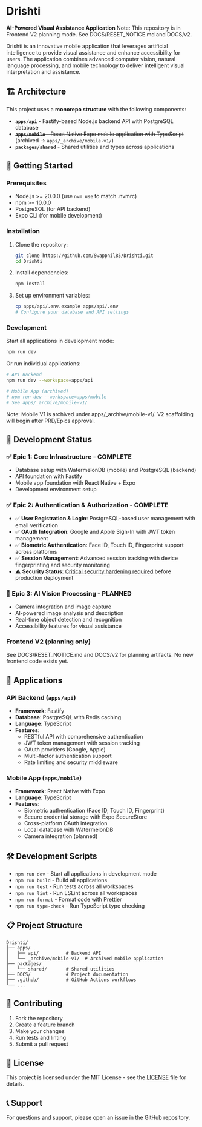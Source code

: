 # Drishti

**AI-Powered Visual Assistance Application**
Note: This repository is in Frontend V2 planning mode. See DOCS/RESET_NOTICE.md and DOCS/v2.


Drishti is an innovative mobile application that leverages artificial intelligence to provide visual assistance and enhance accessibility for users. The application combines advanced computer vision, natural language processing, and mobile technology to deliver intelligent visual interpretation and assistance.

## 🏗️ Architecture

This project uses a **monorepo structure** with the following components:

- **`apps/api`** - Fastify-based Node.js backend API with PostgreSQL database
- ~~**`apps/mobile`** - React Native Expo mobile application with TypeScript~~ (archived → `apps/_archive/mobile-v1/`)
- **`packages/shared`** - Shared utilities and types across applications

## 🚀 Getting Started

### Prerequisites

- Node.js >= 20.0.0 (use `nvm use` to match .nvmrc)
- npm >= 10.0.0
- PostgreSQL (for API backend)
- Expo CLI (for mobile development)

### Installation

1. Clone the repository:

   ```bash
   git clone https://github.com/Swappnil85/Drishti.git
   cd Drishti
   ```

2. Install dependencies:

   ```bash
   npm install
   ```

3. Set up environment variables:
   ```bash
   cp apps/api/.env.example apps/api/.env
   # Configure your database and API settings
   ```

### Development

Start all applications in development mode:

```bash
npm run dev
```

Or run individual applications:

```bash
# API Backend
npm run dev --workspace=apps/api

# Mobile App (archived)
# npm run dev --workspace=apps/mobile
# See apps/_archive/mobile-v1/
```
Note: Mobile V1 is archived under apps/_archive/mobile-v1/. V2 scaffolding will begin after PRD/Epics approval.


## 🚀 Development Status

### ✅ Epic 1: Core Infrastructure - COMPLETE

- Database setup with WatermelonDB (mobile) and PostgreSQL (backend)
- API foundation with Fastify
- Mobile app foundation with React Native + Expo
- Development environment setup

### ✅ Epic 2: Authentication & Authorization - COMPLETE

- ✅ **User Registration & Login**: PostgreSQL-based user management with email verification
- ✅ **OAuth Integration**: Google and Apple Sign-In with JWT token management
- ✅ **Biometric Authentication**: Face ID, Touch ID, Fingerprint support across platforms
- ✅ **Session Management**: Advanced session tracking with device fingerprinting and security monitoring
- ⚠️ **Security Status**: [Critical security hardening required](https://github.com/Swappnil85/Drishti/issues/1) before production deployment

### 🔄 Epic 3: AI Vision Processing - PLANNED

- Camera integration and image capture
- AI-powered image analysis and description
- Real-time object detection and recognition
- Accessibility features for visual assistance

### Frontend V2 (planning only)

See DOCS/RESET_NOTICE.md and DOCS/v2 for planning artifacts. No new frontend code exists yet.

## 📱 Applications

### API Backend (`apps/api`)

- **Framework**: Fastify
- **Database**: PostgreSQL with Redis caching
- **Language**: TypeScript
- **Features**:
  - RESTful API with comprehensive authentication
  - JWT token management with session tracking
  - OAuth providers (Google, Apple)
  - Multi-factor authentication support
  - Rate limiting and security middleware

### Mobile App (`apps/mobile`)

- **Framework**: React Native with Expo
- **Language**: TypeScript
- **Features**:
  - Biometric authentication (Face ID, Touch ID, Fingerprint)
  - Secure credential storage with Expo SecureStore
  - Cross-platform OAuth integration
  - Local database with WatermelonDB
  - Camera integration (planned)

## 🛠️ Development Scripts

- `npm run dev` - Start all applications in development mode
- `npm run build` - Build all applications
- `npm run test` - Run tests across all workspaces
- `npm run lint` - Run ESLint across all workspaces
- `npm run format` - Format code with Prettier
- `npm run type-check` - Run TypeScript type checking

## 📋 Project Structure

```
Drishti/
├── apps/
│   ├── api/          # Backend API
│   └── _archive/mobile-v1/  # Archived mobile application
├── packages/
│   └── shared/       # Shared utilities
├── DOCS/             # Project documentation
├── .github/          # GitHub Actions workflows
└── ...
```

## 🤝 Contributing

1. Fork the repository
2. Create a feature branch
3. Make your changes
4. Run tests and linting
5. Submit a pull request

## 📄 License

This project is licensed under the MIT License - see the [LICENSE](LICENSE) file for details.

## 📞 Support

For questions and support, please open an issue in the GitHub repository.
